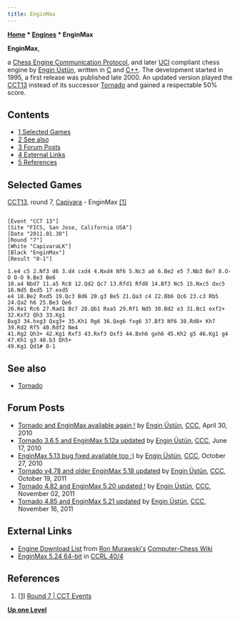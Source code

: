 ```yaml
---
title: EnginMax
---
```

**[Home](Home "Home") * [Engines](Engines "Engines") * EnginMax**

**EnginMax**,

a [Chess Engine Communication Protocol](Chess_Engine_Communication_Protocol "Chess Engine Communication Protocol"), and later [UCI](UCI "UCI") compliant chess engine by [Engin Üstün](Engin_%C3%9Cst%C3%BCn "Engin Üstün"), written in [C](C "C") and [C++](Cpp "Cpp").
The development started in 1995, a first release was published late 2000. An updated version played the [CCT13](CCT13 "CCT13") instead of its successor [Tornado](Tornado "Tornado") and gained a respectable 50% score.

## Contents

- [1 Selected Games](#selected-games)
- [2 See also](#see-also)
- [3 Forum Posts](#forum-posts)
- [4 External Links](#external-links)
- [5 References](#references)

## Selected Games

[CCT13](CCT13 "CCT13"), round 7, [Capivara](Capivara "Capivara") - EnginMax <a id="cite-note-1" href="#cite-ref-1">[1]</a>

```

[Event "CCT 13"]
[Site "FICS, San Jose, California USA"]
[Date "2011.01.30"]
[Round "7"]
[White "CapivaraLK"]
[Black "EnginMax"]
[Result "0-1"]

1.e4 c5 2.Nf3 d6 3.d4 cxd4 4.Nxd4 Nf6 5.Nc3 a6 6.Be2 e5 7.Nb3 Be7 8.O-O O-O 9.Be3 Be6 
10.a4 Nbd7 11.a5 Rc8 12.Qd2 Qc7 13.Rfd1 Rfd8 14.Bf3 Nc5 15.Nxc5 dxc5 16.Nd5 Bxd5 17.exd5 
e4 18.Be2 Rxd5 19.Qc3 Bd6 20.g3 Be5 21.Qa3 c4 22.Bb6 Qc6 23.c3 Rb5 24.Qa2 h6 25.Be3 Qe6 
26.Re1 Rc6 27.Rad1 Bc7 28.Qb1 Rxa5 29.Rf1 Nd5 30.Bd2 e3 31.Bc1 exf2+ 32.Kxf2 Qh3 33.Kg1 
Bxg3 34.hxg3 Qxg3+ 35.Kh1 Rg6 36.Qxg6 fxg6 37.Bf3 Nf6 38.Rd8+ Kh7 39.Rd2 Rf5 40.Rdf2 Ne4 
41.Rg2 Qh3+ 42.Kg1 Rxf3 43.Rxf3 Qxf3 44.Bxh6 gxh6 45.Kh2 g5 46.Kg1 g4 47.Kh1 g3 48.b3 Qh5+ 
49.Kg1 Qd1# 0-1

```

## See also

- [Tornado](Tornado "Tornado")

## Forum Posts

- [Tornado and EnginMax available again !](http://www.talkchess.com/forum/viewtopic.php?t=34081) by [Engin Üstün](Engin_%C3%9Cst%C3%BCn "Engin Üstün"), [CCC](CCC "CCC"), April 30, 2010
- [Tornado 3.6.5 and EnginMax 5.12a updated](http://www.talkchess.com/forum/viewtopic.php?t=34987) by [Engin Üstün](Engin_%C3%9Cst%C3%BCn "Engin Üstün"), [CCC](CCC "CCC"), June 17, 2010
- [EnginMax 5.13 bug fixed available too :)](http://www.talkchess.com/forum/viewtopic.php?t=36508) by [Engin Üstün](Engin_%C3%9Cst%C3%BCn "Engin Üstün"), [CCC](CCC "CCC"), October 27, 2010
- [Tornado v4.78 and older EnginMax 5.18 updated](http://www.talkchess.com/forum/viewtopic.php?t=40831) by [Engin Üstün](Engin_%C3%9Cst%C3%BCn "Engin Üstün"), [CCC](CCC "CCC"), October 19, 2011
- [Tornado 4.82 and EnginMax 5.20 updated !](http://www.talkchess.com/forum/viewtopic.php?t=40979) by [Engin Üstün](Engin_%C3%9Cst%C3%BCn "Engin Üstün"), [CCC](CCC "CCC"), November 02, 2011
- [Tornado 4.85 and EnginMax 5.21 updated](http://www.talkchess.com/forum/viewtopic.php?t=41107) by [Engin Üstün](Engin_%C3%9Cst%C3%BCn "Engin Üstün"), [CCC](CCC "CCC"), November 16, 2011

## External Links

- [Engine Download List](http://www.computer-chess.org/doku.php?id=computer_chess:wiki:download:engine_download_list) from [Ron Murawski's](Ron_Murawski "Ron Murawski") [Computer-Chess Wiki](http://computer-chess.org/doku.php?id=home)
- [EnginMax 5.24 64-bit](http://ccrl.chessdom.com/ccrl/404/cgi/engine_details.cgi?print=Details&eng=EnginMax+5.24+64-bit) in [CCRL 40/4](CCRL "CCRL")

## References

1. <a id="cite-ref-1" href="#cite-note-1">[1]</a> [Round 7 | CCT Events](http://www.cctchess.com/previous-events/cct-13/results/round-7/)

**[Up one Level](Engines "Engines")**

